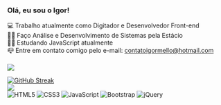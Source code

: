 ### Olá, eu sou o Igor!

💻 Trabalho atualmente como Digitador e Desenvolvedor Front-end
<br>
👨‍🎓 Faço Análise e Desenvolvimento de Sistemas pela Estácio
<br>
👨‍💻 Estudando JavaScript atualmente
<br>
📪 Entre em contato comigo pelo e-mail: contatoigormello@hotmail.com
<br><br>
<a target="_blank" href="https://igorsmello.github.io/website/"><img src="https://img.shields.io/website-up-down-green-red/http/monip.org.svg"></a>


[![GitHub Streak](https://github-readme-streak-stats.herokuapp.com/?user=IgorSMello)](https://git.io/streak-stats)
<br>
<a target="_blank" href="https://www.linkedin.com/in/igorsoaresdemello/"><img src="https://img.shields.io/badge/LinkedIn-0077B5?style=for-the-badge&logo=linkedin&logoColor=white" class="media-object  img-responsive img-thumbnail"></a>
<br>
![HTML5](https://img.shields.io/badge/html5-%23E34F26.svg?style=for-the-badge&logo=html5&logoColor=white)
![CSS3](https://img.shields.io/badge/css3-%231572B6.svg?style=for-the-badge&logo=css3&logoColor=white)
![JavaScript](https://img.shields.io/badge/javascript-%23323330.svg?style=for-the-badge&logo=javascript&logoColor=%23F7DF1E)
![Bootstrap](https://img.shields.io/badge/bootstrap-%23563D7C.svg?style=for-the-badge&logo=bootstrap&logoColor=white)
![jQuery](https://img.shields.io/badge/jQuery-0769AD?style=for-the-badge&logo=jquery&logoColor=white)
